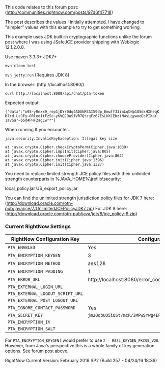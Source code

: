 This code relates to this forum post: (http://communities.rightnow.com/posts/97d6f47718)

The post describes the values I initially attempted. I have changed to "simpler" values with this example to try to get something working.

This example uses JDK built-in cryptographic functions unlike the forum post where I was using JSafeJCE provider shipping with Weblogic 12.1.2.0.0.

Use maven 3.3.3+
JDK7+

`mvn clean test`

`mvn jetty:run` (Requires JDK 8)

In the browser: (http://localhost:8080/)

`curl http://localhost:8080/api/chat/pta-token`

Expected output:

`{"data":"u95~yRnxx9_rep1jDYr0dq4ADUkRSAI59dp_BmwffJ3iaLqDNp1O5dxHXheqKb7rd_LeJFy~ORleo1tFzSe~yKVQJ9uSfVR7QtzgFz67EsLKKCEhziN4sLqywoeDsPIXaY_1aVSar~5Sd4PHF2agLw**"}`

When running If you encounter...

    java.security.InvalidKeyException: Illegal key size

	at javax.crypto.Cipher.checkCryptoPerm(Cipher.java:1039)
	at javax.crypto.Cipher.implInit(Cipher.java:805)
	at javax.crypto.Cipher.chooseProvider(Cipher.java:864)
	at javax.crypto.Cipher.init(Cipher.java:1396)
	at javax.crypto.Cipher.init(Cipher.java:1327)

You need to replace limited strength JCE policy files with their unlimited strength counterparts in %JAVA_HOME%\jre\lib\security:
 
local_policy.jar
US_export_policy.jar

You can find the unlimited strength jurisdiction policy files for JDK 7 here: (http://download.oracle.com/otn-pub/java/jce/7/UnlimitedJCEPolicyJDK7.zip) 
For JDK 8 here: (http://download.oracle.com/otn-pub/java/jce/8/jce_policy-8.zip)

### Current RightNow Settings

| RightNow Configuration Key | Configuration Value |
| --- | --- |
| `PTA_ENABLED`| Yes |
| `PTA_ENCRYPTION_KEYGEN`| 3 |
| `PTA_ENCRYPTION_METHOD`| aes128 |
| `PTA_ENCRYPTION_PADDING`| 1 |
| `PTA_ERROR_URL`| http://localhost:8080/error_code/%error_code%/error/%error% |
| `PTA_EXTERNAL_LOGIN_URL`| |
| `PTA_EXTERNAL_LOGOUT_SCRIPT_URL`| |
| `PTA_EXTERNAL_POST_LOGOUT_URL`| |
| `PTA_IGNORE_CONTACT_PASSWORD`| Yes |
| `PTA_SECRET_KEY`| `jm2OqbUO5iQSt/mcR/3MPwSYwg4ERB2g` |
| `PTA_ENCRYPTION_IV`| |
| `PTA_ENCRYPTION_SALT`| |

For `PTA_ENCRYPTION_KEYGEN` I would prefer to use `2 - RSSL_KEYGEN_PKCS5_V20`. However, from Java's perspective this is a whole family of key generation
options. See forum post above.

RightNow Current Version: February 2016 SP2 (Build 257 - 04/24/16 18:36)

